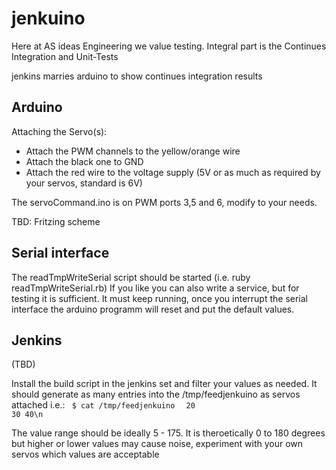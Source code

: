 jenkuino
========

Here at AS ideas Engineering we value testing. Integral part is the Continues Integration and Unit-Tests

jenkins marries arduino to show continues integration results

Arduino
-------
Attaching the Servo(s):
- Attach the PWM channels to the yellow/orange wire
- Attach the black one to GND
- Attach the red wire to the voltage supply (5V or as much as required by your servos, standard is 6V)

The servoCommand.ino is on PWM ports 3,5 and 6, modify to your needs.

TBD: Fritzing scheme


Serial interface
----------------
The readTmpWriteSerial script should be started (i.e. ruby readTmpWriteSerial.rb)
If you like you can also write a service, but for testing it is sufficient.
It must keep running, once you interrupt the serial interface the arduino programm will reset and put the default values.


Jenkins
-------

(TBD)

Install the build script in the jenkins set and filter your values as needed.
It should generate as many entries into the /tmp/feedjenkuino as servos attached
i.e.:
<code>
$ cat /tmp/feedjenkuino
</code>
<code>
20 30 40\n
</code>

The value range should be ideally 5 - 175.
It is theroetically 0 to 180 degrees but higher or lower values may cause noise, experiment with your own servos which values are acceptable 


